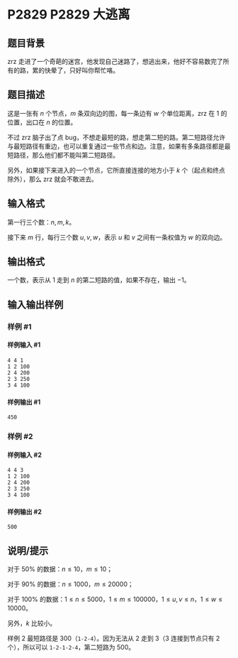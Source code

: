 # P2829 P2829 大逃离

## 题目背景

zrz 走进了一个奇葩的迷宫，他发现自己迷路了，想逃出来，他好不容易数完了所有的路，累的快晕了，只好叫你帮忙咯。

## 题目描述

这是一张有 $n$ 个节点，$m$ 条双向边的图，每一条边有 $w$ 个单位距离，zrz 在 $1$ 的位置，出口在 $n$ 的位置。

不过 zrz 脑子出了点 bug，不想走最短的路，想走第二短的路。第二短路径允许与最短路径有重边，也可以重复通过一些节点和边。注意，如果有多条路径都是最短路径，那么他们都不能叫第二短路径。

另外，如果接下来进入的一个节点，它所直接连接的地方小于 $k$ 个（起点和终点除外），那么 zrz 就会不敢进去。

## 输入格式

第一行三个数：$n,m,k$。

接下来 $m$ 行，每行三个数 $u,v,w$，表示 $u$ 和 $v$ 之间有一条权值为 $w$ 的双向边。

## 输出格式

一个数，表示从 $1$ 走到 $n$ 的第二短路的值，如果不存在，输出 $-1$。

## 输入输出样例

### 样例 #1

#### 样例输入 #1

```
4 4 1
1 2 100
2 4 200
2 3 250
3 4 100
```

#### 样例输出 #1

```
450
```

### 样例 #2

#### 样例输入 #2

```
4 4 3
1 2 100
2 4 200
2 3 250
3 4 100
```

#### 样例输出 #2

```
500
```

## 说明/提示

对于 $50\%$ 的数据：$n \leq 10$，$m \leq 10$；

对于 $90\%$ 的数据：$n \leq 1000$，$m \leq 20000$；

对于 $100\%$ 的数据：$1\leq n \leq 5000$，$1\leq m \leq 100000$，$1\leq u,v \leq n$，$1\leq w\leq 10000$。

另外，$k$ 比较小。

样例 $2$ 最短路径是 $300$（`1-2-4`）。因为无法从 $2$ 走到 $3$（$3$ 连接到节点只有 $2$ 个），所以可以 `1-2-1-2-4`，第二短路为 $500$。

